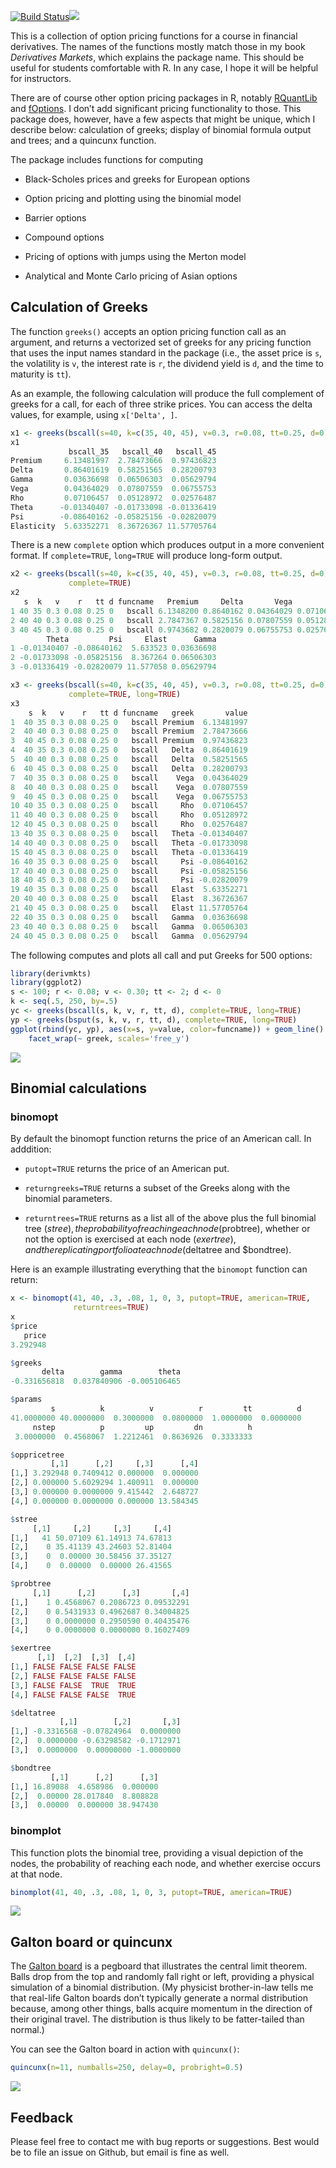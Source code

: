 [![Build
Status](https://travis-ci.org/rmcd1024/derivmkts.svg?branch=master)](https://travis-ci.org/rmcd1024/derivmkts)[![](http://www.r-pkg.org/badges/version/derivmkts)](http://www.r-pkg.org/pkg/derivmkts)

This is a collection of option pricing functions for a course in
financial derivatives. The names of the functions mostly match those in
my book *Derivatives Markets*, which explains the package name. This
should be useful for students comfortable with R. In any case, I hope it
will be helpful for instructors.

There are of course other option pricing packages in R, notably
[RQuantLib](https://cran.r-project.org/package=RQuantLib) and
[fOptions](https://cran.r-project.org/package=RQuantLib). I don’t add
significant pricing functionality to those. This package does, however,
have a few aspects that might be unique, which I describe below:
calculation of greeks; display of binomial formula output and trees; and
a quincunx function.

The package includes functions for computing

  - Black-Scholes prices and greeks for European options

  - Option pricing and plotting using the binomial model

  - Barrier options

  - Compound options

  - Pricing of options with jumps using the Merton model

  - Analytical and Monte Carlo pricing of Asian options

## Calculation of Greeks

The function `greeks()` accepts an option pricing function call as an
argument, and returns a vectorized set of greeks for any pricing
function that uses the input names standard in the package (i.e., the
asset price is `s`, the volatility is `v`, the interest rate is `r`, the
dividend yield is `d`, and the time to maturity is `tt`).

As an example, the following calculation will produce the full
complement of greeks for a call, for each of three strike prices. You
can access the delta values, for example, using `x['Delta', ]`.

``` r
x1 <- greeks(bscall(s=40, k=c(35, 40, 45), v=0.3, r=0.08, tt=0.25, d=0))
x1
             bscall_35   bscall_40   bscall_45
Premium     6.13481997  2.78473666  0.97436823
Delta       0.86401619  0.58251565  0.28200793
Gamma       0.03636698  0.06506303  0.05629794
Vega        0.04364029  0.07807559  0.06755753
Rho         0.07106457  0.05128972  0.02576487
Theta      -0.01340407 -0.01733098 -0.01336419
Psi        -0.08640162 -0.05825156 -0.02820079
Elasticity  5.63352271  8.36726367 11.57705764
```

There is a new `complete` option which produces output in a more
convenient format. If `complete=TRUE`, `long=TRUE` will produce
long-form output.

``` r
x2 <- greeks(bscall(s=40, k=c(35, 40, 45), v=0.3, r=0.08, tt=0.25, d=0),
             complete=TRUE)
x2
   s  k   v    r   tt d funcname   Premium     Delta       Vega        Rho
1 40 35 0.3 0.08 0.25 0   bscall 6.1348200 0.8640162 0.04364029 0.07106457
2 40 40 0.3 0.08 0.25 0   bscall 2.7847367 0.5825156 0.07807559 0.05128972
3 40 45 0.3 0.08 0.25 0   bscall 0.9743682 0.2820079 0.06755753 0.02576487
        Theta         Psi     Elast      Gamma
1 -0.01340407 -0.08640162  5.633523 0.03636698
2 -0.01733098 -0.05825156  8.367264 0.06506303
3 -0.01336419 -0.02820079 11.577058 0.05629794

x3 <- greeks(bscall(s=40, k=c(35, 40, 45), v=0.3, r=0.08, tt=0.25, d=0),
             complete=TRUE, long=TRUE)
x3
    s  k   v    r   tt d funcname   greek       value
1  40 35 0.3 0.08 0.25 0   bscall Premium  6.13481997
2  40 40 0.3 0.08 0.25 0   bscall Premium  2.78473666
3  40 45 0.3 0.08 0.25 0   bscall Premium  0.97436823
4  40 35 0.3 0.08 0.25 0   bscall   Delta  0.86401619
5  40 40 0.3 0.08 0.25 0   bscall   Delta  0.58251565
6  40 45 0.3 0.08 0.25 0   bscall   Delta  0.28200793
7  40 35 0.3 0.08 0.25 0   bscall    Vega  0.04364029
8  40 40 0.3 0.08 0.25 0   bscall    Vega  0.07807559
9  40 45 0.3 0.08 0.25 0   bscall    Vega  0.06755753
10 40 35 0.3 0.08 0.25 0   bscall     Rho  0.07106457
11 40 40 0.3 0.08 0.25 0   bscall     Rho  0.05128972
12 40 45 0.3 0.08 0.25 0   bscall     Rho  0.02576487
13 40 35 0.3 0.08 0.25 0   bscall   Theta -0.01340407
14 40 40 0.3 0.08 0.25 0   bscall   Theta -0.01733098
15 40 45 0.3 0.08 0.25 0   bscall   Theta -0.01336419
16 40 35 0.3 0.08 0.25 0   bscall     Psi -0.08640162
17 40 40 0.3 0.08 0.25 0   bscall     Psi -0.05825156
18 40 45 0.3 0.08 0.25 0   bscall     Psi -0.02820079
19 40 35 0.3 0.08 0.25 0   bscall   Elast  5.63352271
20 40 40 0.3 0.08 0.25 0   bscall   Elast  8.36726367
21 40 45 0.3 0.08 0.25 0   bscall   Elast 11.57705764
22 40 35 0.3 0.08 0.25 0   bscall   Gamma  0.03636698
23 40 40 0.3 0.08 0.25 0   bscall   Gamma  0.06506303
24 40 45 0.3 0.08 0.25 0   bscall   Gamma  0.05629794
```

The following computes and plots all call and put Greeks for 500
options:

``` r
library(derivmkts)
library(ggplot2)
s <- 100; r <- 0.08; v <- 0.30; tt <- 2; d <- 0
k <- seq(.5, 250, by=.5)
yc <- greeks(bscall(s, k, v, r, tt, d), complete=TRUE, long=TRUE)
yp <- greeks(bsput(s, k, v, r, tt, d), complete=TRUE, long=TRUE)
ggplot(rbind(yc, yp), aes(x=s, y=value, color=funcname)) + geom_line() +
    facet_wrap(~ greek, scales='free_y')
```

![](README_files/figure-gfm/unnamed-chunk-5-1.png)<!-- -->

## Binomial calculations

### binomopt

By default the binomopt function returns the price of an American call.
In adddition:

  - `putopt=TRUE` returns the price of an American put.

  - `returngreeks=TRUE` returns a subset of the Greeks along with the
    binomial parameters.

  - `returntrees=TRUE` returns as a list all of the above plus the full
    binomial tree ($stree), the probability of reaching each node
    ($probtree), whether or not the option is exercised at each node
    ($exertree), and the replicating portfolio at each node ($deltatree
    and $bondtree).

Here is an example illustrating everything that the `binomopt` function
can return:

``` r
x <- binomopt(41, 40, .3, .08, 1, 0, 3, putopt=TRUE, american=TRUE,
              returntrees=TRUE)
x
$price
   price 
3.292948 

$greeks
       delta        gamma        theta 
-0.331656818  0.037840906 -0.005106465 

$params
         s          k          v          r         tt          d 
41.0000000 40.0000000  0.3000000  0.0800000  1.0000000  0.0000000 
     nstep          p         up         dn          h 
 3.0000000  0.4568067  1.2212461  0.8636926  0.3333333 

$oppricetree
         [,1]      [,2]     [,3]      [,4]
[1,] 3.292948 0.7409412 0.000000  0.000000
[2,] 0.000000 5.6029294 1.400911  0.000000
[3,] 0.000000 0.0000000 9.415442  2.648727
[4,] 0.000000 0.0000000 0.000000 13.584345

$stree
     [,1]     [,2]     [,3]     [,4]
[1,]   41 50.07109 61.14913 74.67813
[2,]    0 35.41139 43.24603 52.81404
[3,]    0  0.00000 30.58456 37.35127
[4,]    0  0.00000  0.00000 26.41565

$probtree
     [,1]      [,2]      [,3]       [,4]
[1,]    1 0.4568067 0.2086723 0.09532291
[2,]    0 0.5431933 0.4962687 0.34004825
[3,]    0 0.0000000 0.2950590 0.40435476
[4,]    0 0.0000000 0.0000000 0.16027409

$exertree
      [,1]  [,2]  [,3]  [,4]
[1,] FALSE FALSE FALSE FALSE
[2,] FALSE FALSE FALSE FALSE
[3,] FALSE FALSE  TRUE  TRUE
[4,] FALSE FALSE FALSE  TRUE

$deltatree
           [,1]        [,2]       [,3]
[1,] -0.3316568 -0.07824964  0.0000000
[2,]  0.0000000 -0.63298582 -0.1712971
[3,]  0.0000000  0.00000000 -1.0000000

$bondtree
         [,1]      [,2]      [,3]
[1,] 16.89088  4.658986  0.000000
[2,]  0.00000 28.017840  8.808828
[3,]  0.00000  0.000000 38.947430
```

### binomplot

This function plots the binomial tree, providing a visual depiction of
the nodes, the probability of reaching each node, and whether exercise
occurs at that node.

``` r
binomplot(41, 40, .3, .08, 1, 0, 3, putopt=TRUE, american=TRUE)
```

![](README_files/figure-gfm/unnamed-chunk-7-1.png)<!-- -->

## Galton board or quincunx

The [Galton board](http://mathworld.wolfram.com/GaltonBoard.html) is a
pegboard that illustrates the central limit theorem. Balls drop from the
top and randomly fall right or left, providing a physical simulation of
a binomial distribution. (My physicist brother-in-law tells me that
real-life Galton boards don’t typically generate a normal distribution
because, among other things, balls acquire momentum in the direction of
their original travel. The distribution is thus likely to be
fatter-tailed than normal.)

You can see the Galton board in action with `quincunx()`:

``` r
quincunx(n=11, numballs=250, delay=0, probright=0.5)
```

![](README_files/figure-gfm/unnamed-chunk-8-1.png)<!-- -->

## Feedback

Please feel free to contact me with bug reports or suggestions. Best
would be to file an issue on Github, but email is fine as well.
